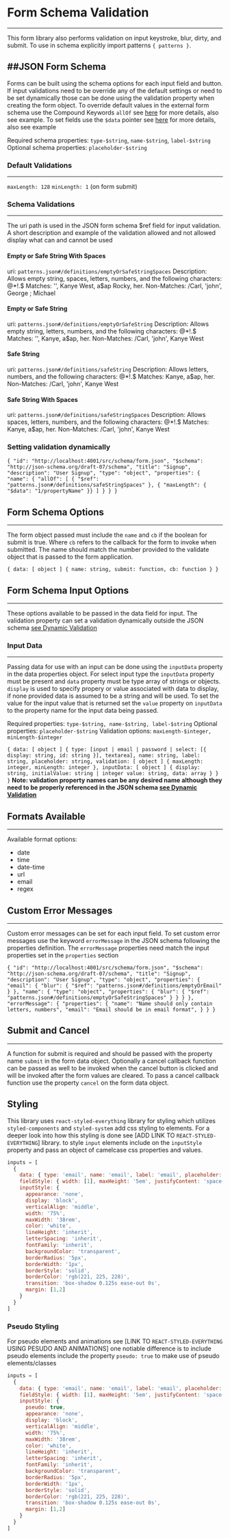 # Form Schema Validation
------------------------
This form library also performs validation on input keystroke, blur, dirty, and submit. To use in schema explicitly import patterns `{ patterns }`.

##JSON Form Schema 
------------------
Forms can be built using the schema options for each input field and button. If input validations need to be override any of the default settings or need to be set dynamically those can be done using the validation property when creating the form object. To override default values in the external form schema use the Compound Keywords `allOf` see [here](https://ajv.js.org/keywords.html#allof) for more details, also see example. To set fields use the `$data` pointer see [here](https://ajv.js.org/#data-reference) for more details, also see example

Required schema properties: `type-$string`, `name-$string`, `label-$string`
Optional schema properties: `placeholder-$string`

### Default Validations
-----------------------
`maxLength: 128`
`minLength: 1` (on form submit)

### Schema Validations
----------------------
The uri path is used in the JSON form schema $ref field for input validation. A short description and example of the validation allowed and not allowed display what can and cannot be used

#### Empty or Safe String With Spaces

uri: `patterns.json#/definitions/emptyOrSafeStringSpaces`
Description: Allows empty string, spaces, letters, numbers, and the following characters: @*!.$
Matches: '', Kanye West, a$ap Rocky, her.
Non-Matches: /Carl, 'john', George ; Michael

#### Empty or Safe String

uri: `patterns.json#/definitions/emptyOrSafeString`
Description: Allows empty string, letters, numbers, and the following characters: @*!.$
Matches: '', Kanye, a$ap, her.
Non-Matches: /Carl, 'john', Kanye West

#### Safe String

uri: `patterns.json#/definitions/safeString`
Description: Allows letters, numbers, and the following characters: @*!.$
Matches: Kanye, a$ap, her.
Non-Matches: /Carl, 'john', Kanye West

#### Safe String With Spaces

uri: `patterns.json#/definitions/safeStringSpaces`
Description: Allows spaces, letters, numbers, and the following characters: @*!.$
Matches: Kanye, a$ap, her.
Non-Matches: /Carl, 'john', Kanye West

### <a name="setDynamically"></a>Setting validation dynamically
`
  {
    "id": "http://localhost:4001/src/schema/form.json",
    "$schema": "http://json-schema.org/draft-07/schema",
    "title": "Signup",
    "description": "User Signup",
    "type": "object",
    "properties": {
      "name": {
        "allOf": [
          { "$ref": "patterns.json#/definitions/safeStringSpaces" },
          { "maxLength": { "$data": "1/propertyName" }}
        ]
      }
    }
  }
`

## Form Schema Options
----------------------------
The form object passed must include the `name` and `cb` if the boolean for submit is true. Where `cb` refers to the callback for the form to invoke when submitted. The name should match the number provided to the validate object that is passed to the form application.


`
{
  data: [ object ] {
    name: string,
    submit: function,
    cb: function
  }
}
`

## Form Schema Input Options
----------------------------
These options available to be passed in the data field for input. The validation property can set a validation dynamically outside the JSON schema [see Dynamic Validation](#setDynamically)

### Input Data
----------------------------
Passing data for use with an input can be done using the `inputData` property in the data properties object. For select input type the `inputData` property must be present and `data` property must be type array of strings or objects. `display` is used to specify propery or value associated with data to display, if none provided data is assumed to be a string and will be used. To set the value for the input value that is returned set the `value` property on `inputData` to the property name for the input data being passed.

Required properties: `type-$string, name-$string, label-$string`
Optional properties: `placeholder-$string`
Validation options: `maxLength-$integer, minLength-$integer`

`
{
  data: [ object ] {
    type: [input | email | password | select: [{ display: string, id: string }], textarea],
    name: string,
    label: string,
    placeholder: string,
    validation: [ object ] {
      maxLength: integer,
      minLength: integer
    },
    inputData: [ object ] {
      display: string,
      initialValue: string | integer
      value: string,
      data: array
    }
  }
}
`
**Note: validation property names can be any desired name although they need to be properly referenced in the JSON schema [see Dynamic Validation](#setDynamically)**

## Formats Available
-------------------
Available format options:
* date 
* time
* date-time
* url
* email
* regex


## Custom Error Messages
------------------------
Custom error messages can be set for each input field. To set custom error messages use the keyword `errorMessage` in the JSON schema following the properties definition. The `errorMessage` properties need match the input properties set in the `properties` section

`
{
  "id": "http://localhost:4001/src/schema/form.json",
  "$schema": "http://json-schema.org/draft-07/schema",
  "title": "Signup",
  "description": "User Signup",
  "type": "object",
  "properties": {
    "email": {
      "blur": {
        "$ref": "patterns.json#/definitions/emptyOrEmail"
      }
    },
    "name": {
      "type": "object",
      "properties": {
        "blur": {
          "$ref": "patterns.json#/definitions/emptyOrSafeStringSpaces"
        }
      }
    }
  },
  "errorMessage": {
    "properties": {
      "name": "Name should only contain letters, numbers",
      "email": "Email should be in email format",
    }
  }
}
`

## Submit and Cancel
--------------------

A function for submit is required and should be passed with the property name `submit` in the form data object. Optionally a cancel callback function can be passed as well to be invoked when the cancel button is clicked and will be invoked after the form values are cleared. To pass a cancel callback function use the property `cancel` on the form data object.

## Styling

This library uses `react-styled-everything` library for styling which utilizes `styled-components` and `styled-system` add css styling to elements. For a deeper look into how this styling is done see [ADD LINK TO `REACT-STYLED-EVERYTHING`] library.
to style `input` elements include on the `inputStyle` property and pass an object of camelcase css properties and values.

```javascript
inputs = [
  {
    data: { type: 'email', name: 'email', label: 'email', placeholder: 'enter email', required: true },
    fieldStyle: { width: [1], maxHeight: '5em', justifyContent: 'space-between', flexDirection: 'column'},
    inputStyle: {
      appearance: 'none',
      display: 'block',
      verticalAlign: 'middle',
      width: '75%',
      maxWidth: '38rem',
      color: 'white',
      lineHeight: 'inherit',
      letterSpacing: 'inherit',
      fontFamily: 'inherit',
      backgroundColor: 'transparent',
      borderRadius: '5px',
      borderWidth: '1px',
      borderStyle: 'solid',
      borderColor: 'rgb(221, 225, 228)',
      transition: 'box-shadow 0.125s ease-out 0s',
      margin: [1,2]
    }
  }
]
```

### Pseudo Styling

For pseudo elements and animations see [LINK TO `REACT-STYLED-EVERYTHING` USING PESUDO AND ANIMATIONS] one notiable difference is to include pseudo elements include the property `pseudo: true` to make use of pseudo elements/classes

```javascript
inputs = [
  {
    data: { type: 'email', name: 'email', label: 'email', placeholder: 'enter email', required: true },
    fieldStyle: { width: [1], maxHeight: '5em', justifyContent: 'space-between', flexDirection: 'column'},
    inputStyle: {
      pseudo: true,
      appearance: 'none',
      display: 'block',
      verticalAlign: 'middle',
      width: '75%',
      maxWidth: '38rem',
      color: 'white',
      lineHeight: 'inherit',
      letterSpacing: 'inherit',
      fontFamily: 'inherit',
      backgroundColor: 'transparent',
      borderRadius: '5px',
      borderWidth: '1px',
      borderStyle: 'solid',
      borderColor: 'rgb(221, 225, 228)',
      transition: 'box-shadow 0.125s ease-out 0s',
      margin: [1,2]
    }
  }
]
```